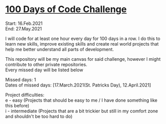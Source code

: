 # [100 Days of Code Challenge](https://www.100daysofcode.com)

Start: 16.Feb.2021  
End: 27.May.2021  
  
I will code for at least one hour every day for 100 days in a row. I do this to learn new skills, improve existing skills and create real world projects that help me better understand all parts of development.  
  
This repository will be my main canvas for said challenge, however I might contribute to other private repositories.  
Every missed day will be listed below  
  
Missed days: 1  
Dates of missed days: [17.March.2021(St. Patricks Day), 12.April.2021]
  
Project difficulties:  
e - easy (Projects that should be easy to me / I have done something like this before)  
i - intermediate (Projects that are a bit trickier but still in my comfort zone and shouldn't be too hard to do)
